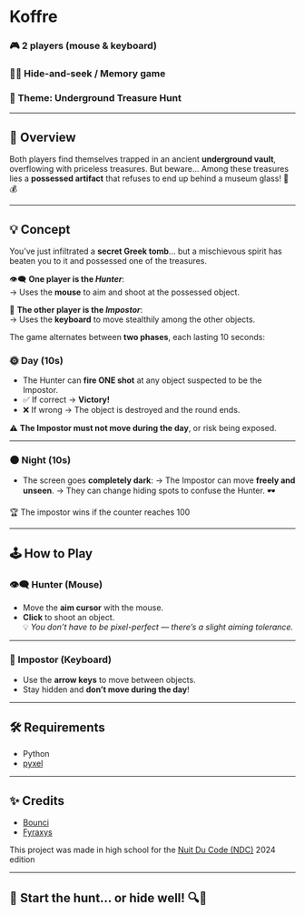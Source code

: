 # Koffre

### 🎮 2 players (mouse & keyboard)  
### 🕵️‍♂️ Hide-and-seek / Memory game  
### 🧭 Theme: **Underground Treasure Hunt**

---

## 📜 Overview

Both players find themselves trapped in an ancient **underground vault**, overflowing with priceless treasures. But beware... Among these treasures lies a **possessed artifact** that refuses to end up behind a museum glass! 👻💰

---

## 💡 Concept

You’ve just infiltrated a **secret Greek tomb**... but a mischievous spirit has beaten you to it and possessed one of the treasures.

👁️‍🗨️ **One player is the *Hunter***:  
→ Uses the **mouse** to aim and shoot at the possessed object.

👥​ **The other player is the *Impostor***:  
→ Uses the **keyboard** to move stealthily among the other objects.

The game alternates between **two phases**, each lasting 10 seconds:

### 🌞 Day (10s)

- The Hunter can **fire ONE shot** at any object suspected to be the Impostor.
- ✅ If correct → **Victory!**
- ❌ If wrong → The object is destroyed and the round ends.

⚠️ **The Impostor must not move during the day**, or risk being exposed.

---

### 🌑 Night (10s)

- The screen goes **completely dark**:
→ The Impostor can move **freely and unseen**.
→ They can change hiding spots to confuse the Hunter. 🕶️

🏆​ The impostor wins if the counter reaches 100

---

## 🕹️ How to Play

### 👁️‍🗨️ Hunter (Mouse)

- Move the **aim cursor** with the mouse.
- **Click** to shoot an object.  
💡 *You don’t have to be pixel-perfect — there’s a slight aiming tolerance.*

---

### 👥​ Impostor (Keyboard)

- Use the **arrow keys** to move between objects.
- Stay hidden and **don’t move during the day**!

---

## 🛠️ Requirements

- Python
- [pyxel](https://github.com/kitao/pyxel)

---

## ✨ Credits

- [Bounci](https://github.com/Bouncii)
- [Fyraxys](https://github.com/FYRAXYS)

This project was made in high school for the [Nuit Du Code (NDC)](https://www.nuitducode.net/) 2024 edition

---

## 🚀 Start the hunt… or hide well! 🔍💨
